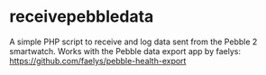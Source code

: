 # receivepebbledata
A simple PHP script to receive and log data sent from the Pebble 2 smartwatch. Works with the Pebble data export app by faelys: https://github.com/faelys/pebble-health-export
